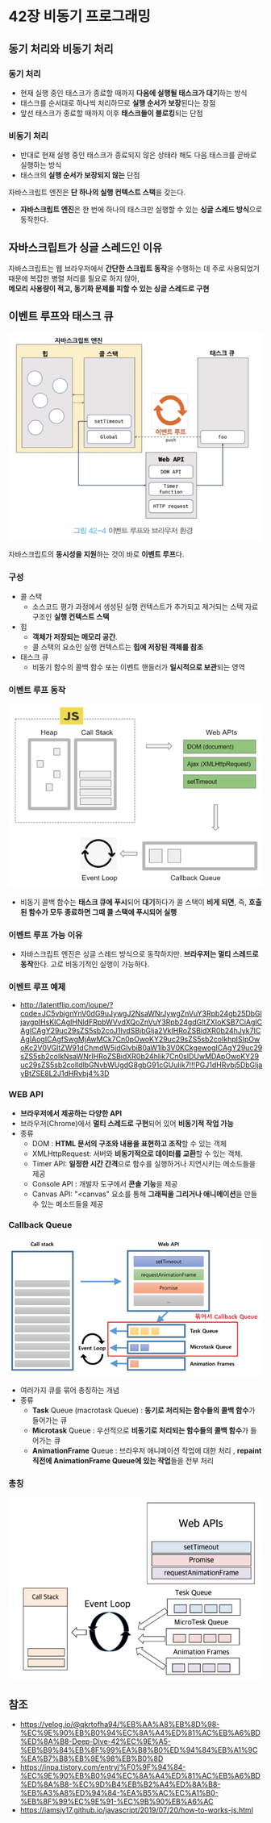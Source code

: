 # 42장 비동기 프로그래밍

## 동기 처리와 비동기 처리
### 동기 처리
- 현재 실행 중인 태스크가 종료할 때까지 **다음에 실행될 태스크가 대기**하는 방식
- 태스크를 순서대로 하나씩 처리하므로 **실행 순서가 보장**된다는 장점
- 앞선 태스크가 종료할 때까지 이후 **태스크들이 블로킹**되는 단점
### 비동기 처리
- 반대로 현재 실행 중인 태스크가 종료되지 않은 상태라 해도 다음 태스크를 곧바로 실행하는 방식
- 태스크의 **실행 순서가 보장되지 않는** 단점

자바스크립트 엔진은 **단 하나의 실행 컨텍스트 스택**을 갖는다.
- **자바스크립트 엔진**은 한 번에 하나의 태스크만 실행할 수 있는 **싱글 스레드 방식**으로 동작한다.

## 자바스크립트가 싱글 스레드인 이유
자바스크립트는 웹 브라우저에서 **간단한 스크립트 동작**을 수행하는 데 주로 사용되었기 때문에 복잡한 병렬 처리를 필요로 하지 않아,<br>
**메모리 사용량이 적고, 동기화 문제를 피할 수 있는 싱글 스레드로 구현**

## 이벤트 루프와 태스크 큐
![img.png](img.png)

자바스크립트의 **동시성을 지원**하는 것이 바로 **이벤트 루프**다.

### 구성
- 콜 스택 
  - 소스코드 평가 과정에서 생성된 실행 컨텍스트가 추가되고 제거되는 스택 자료구조인 **실행 컨텍스트 스택**
- 힙
  - **객체가 저장되는 메모리 공간**. 
  - 콜 스택의 요소인 실행 컨텍스트는 **힙에 저장된 객체를 참조**
- 태스크 큐 
  -  비동기 함수의 콜백 함수 또는 이벤트 핸들러가 **일시적으로 보관**되는 영역

### 이벤트 루프 동작
  ![img_1.png](img_1.png)

  - 비동기 콜백 함수는 **태스크 큐에 푸시**되어 **대기**하다가 콜 스택이 **비게 되면**,
    즉, **호출된 함수가 모두 종료하면 그때 콜 스택에 푸시되어 실행** 
### 이벤트 루프 가능 이유
  - 자바스크립트 엔진은 싱글 스레드 방식으로 동작하지만.
    **브라우저는 멀티 스레드로 동작**한다. 고로 비동기적인 실행이 가능하다.

### 이벤트 루프 예제
- http://latentflip.com/loupe/?code=JC5vbignYnV0dG9uJywgJ2NsaWNrJywgZnVuY3Rpb24gb25DbGljaygpIHsKICAgIHNldFRpbWVvdXQoZnVuY3Rpb24gdGltZXIoKSB7CiAgICAgICAgY29uc29sZS5sb2coJ1lvdSBjbGlja2VkIHRoZSBidXR0b24hJyk7ICAgIAogICAgfSwgMjAwMCk7Cn0pOwoKY29uc29sZS5sb2coIkhpISIpOwoKc2V0VGltZW91dChmdW5jdGlvbiB0aW1lb3V0KCkgewogICAgY29uc29sZS5sb2coIkNsaWNrIHRoZSBidXR0b24hIik7Cn0sIDUwMDApOwoKY29uc29sZS5sb2coIldlbGNvbWUgdG8gbG91cGUuIik7!!!PGJ1dHRvbj5DbGljayBtZSE8L2J1dHRvbj4%3D

### WEB API
- **브라우저에서 제공하는 다양한 API**
- 브라우저(Chrome)에서 **멀티 스레드로 구현**되어 있어 **비동기적 작업 가능**
- 종류
  - DOM : **HTML 문서의 구조와 내용을 표현하고 조작**할 수 있는 객체
  - XMLHttpRequest: 서버와 **비동기적으로 데이터를 교환**할 수 있는 객체.
  - Timer API: **일정한 시간 간격**으로 함수를 실행하거나 지연시키는 메소드들을 제공
  - Console API : 개발자 도구에서 **콘솔 기능**을 제공
  - Canvas API: "<canvas" 요소를 통해 **그래픽을 그리거나 애니메이션**을 만들 수 있는 메소드들을 제공
### Callback Queue
![img_2.png](img_2.png)
- 여러가지 큐를 묶어 총칭하는 개념
- 종류
  - **Task** Queue (macrotask Queue) :  **동기로 처리되는 함수들의 콜백 함수**가 들어가는 큐
  - **Microtask** Queue : 우선적으로 **비동기로 처리되는 함수들의 콜백 함수**가 들어가는 큐
  - **AnimationFrame** Queue : 브라우저 애니메이션 작업에 대한 처리 , **repaint 직전에 AnimationFrame Queue에 있는 작업**들을 전부 처리

### 총칭
![img_3.png](img_3.png)

## 참조
- https://velog.io/@qkrtofha94/%EB%AA%A8%EB%8D%98-%EC%9E%90%EB%B0%94%EC%8A%A4%ED%81%AC%EB%A6%BD%ED%8A%B8-Deep-Dive-42%EC%9E%A5-%EB%B9%84%EB%8F%99%EA%B8%B0%ED%94%84%EB%A1%9C%EA%B7%B8%EB%9E%98%EB%B0%8D
- https://inpa.tistory.com/entry/%F0%9F%94%84-%EC%9E%90%EB%B0%94%EC%8A%A4%ED%81%AC%EB%A6%BD%ED%8A%B8-%EC%9D%B4%EB%B2%A4%ED%8A%B8-%EB%A3%A8%ED%94%84-%EA%B5%AC%EC%A1%B0-%EB%8F%99%EC%9E%91-%EC%9B%90%EB%A6%AC
- https://iamsjy17.github.io/javascript/2019/07/20/how-to-works-js.html